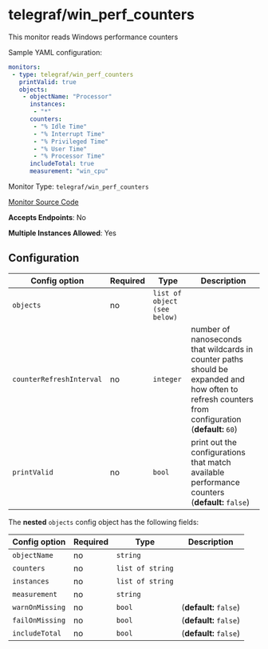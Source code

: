 <!--- GENERATED BY gomplate from scripts/docs/monitor-page.md.tmpl --->

# telegraf/win_perf_counters

 This monitor reads Windows performance
counters

Sample YAML configuration:

```yaml
monitors:
 - type: telegraf/win_perf_counters
   printValid: true
   objects:
    - objectName: "Processor"
      instances:
       - "*"
      counters:
       - "% Idle Time"
       - "% Interrupt Time"
       - "% Privileged Time"
       - "% User Time"
       - "% Processor Time"
      includeTotal: true
      measurement: "win_cpu"
```


Monitor Type: `telegraf/win_perf_counters`

[Monitor Source Code](https://github.com/signalfx/signalfx-agent/tree/master/internal/monitors/telegraf/monitors/winperfcounters)

**Accepts Endpoints**: No

**Multiple Instances Allowed**: Yes

## Configuration

| Config option | Required | Type | Description |
| --- | --- | --- | --- |
| `objects` | no | `list of object (see below)` |  |
| `counterRefreshInterval` | no | `integer` | number of nanoseconds that wildcards in counter paths should be expanded and how often to refresh counters from configuration (**default:** `60`) |
| `printValid` | no | `bool` | print out the configurations that match available performance counters (**default:** `false`) |


The **nested** `objects` config object has the following fields:

| Config option | Required | Type | Description |
| --- | --- | --- | --- |
| `objectName` | no | `string` |  |
| `counters` | no | `list of string` |  |
| `instances` | no | `list of string` |  |
| `measurement` | no | `string` |  |
| `warnOnMissing` | no | `bool` |  (**default:** `false`) |
| `failOnMissing` | no | `bool` |  (**default:** `false`) |
| `includeTotal` | no | `bool` |  (**default:** `false`) |






